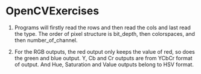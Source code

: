 # OpenCVExercises

1. Programs will firstly read the rows and then read the cols and last read the type. The order of pixel structure is bit_depth, then colorspaces, and then number_of_channel.


2. For the RGB outputs, the red output only keeps the value of red, so does the green and blue output. Y, Cb and Cr outputs are from YCbCr format of output. And Hue, Saturation and Value outputs belong to HSV format. 
